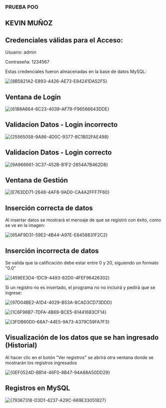 ### PRUEBA POO

## KEVIN MUÑOZ

## Credenciales válidas para el Acceso:
Usuario: admin

Contraseña: 1234567

Estas credenciales fueron almacenadas en la base de datos MySQL:

![{8B5821A2-E893-4426-AE73-E84241DA52F5}](https://github.com/user-attachments/assets/29674baf-4736-4e86-9d0b-7fea15c3b922)


## Ventana de Login
![{6188A664-6C23-4039-AF79-F96566643DDE}](https://github.com/user-attachments/assets/2fc63dc0-ab9d-452f-823d-0227455ac902)

## Validacion Datos - Login incorrecto

![{25565058-9A86-4D0C-9377-8C1B02FAE498}](https://github.com/user-attachments/assets/cca84f19-511f-48f3-8a5f-fc2708e7188d)

## Validacion Datos - Login correcto

![{9A966661-3C37-452B-B1F2-2854A7B462D8}](https://github.com/user-attachments/assets/eddd883e-d05f-4183-bcaa-11c783ce01e8)

## Ventana de Gestión

![{E763DD71-2648-4AF8-9AD0-CA4A2FFF7F60}](https://github.com/user-attachments/assets/87a16c40-0d57-4f87-ab91-ad008eec3cf9)

## Inserción correcta de datos
Al insertar datos se mostrará el mensaje de que se registró con éxito, como se ve en la imagen:

![{65AF9D31-59E2-4B44-A97E-E8458831F2C2}](https://github.com/user-attachments/assets/2ef4e4c1-0bdb-4832-8c81-a476eb6338d5)

## Inserción incorrecta de datos
Se valida que la calificación debe estar entre 0 y 20, siguiendo un formato "0.0"

![{459EE3D4-1DC9-4493-82D0-4FEF96426302}](https://github.com/user-attachments/assets/d23d8273-a6f1-45d8-b17c-e34bd6c77e41)

Si un registro no es insertado, el programa no no incluirá y pedirá que se ingrese:

![{97D04BE2-A1D4-4029-B53A-8CAD3CD73DDD}](https://github.com/user-attachments/assets/f5f47df3-e252-4ad3-9d3e-8cae3d149622)

![{1C6F96B7-7DFA-4B69-BCE5-81441683CF14}](https://github.com/user-attachments/assets/538429bf-862f-4a03-814e-108f8827016d)

![{3FDB60D0-68A7-44E5-9A73-A379C59FA7F3}](https://github.com/user-attachments/assets/e89ec587-7728-4193-98a7-cc9f7375a945)



## Visualización de los datos que se han ingresado (Historial)
Al hacer clic en el botón "Ver registros" se abrirá otra ventana donde se mostrarán los registros ingresados

![{0EF0524D-BB14-46F0-8B47-94A88A50DD29}](https://github.com/user-attachments/assets/a8439542-fd27-41cd-b27f-30b786420f7b)

## Registros en MySQL

![{79367318-D3D1-4237-A29C-669E33051827}](https://github.com/user-attachments/assets/163bff9f-a354-477f-9df5-12273fd54471)















